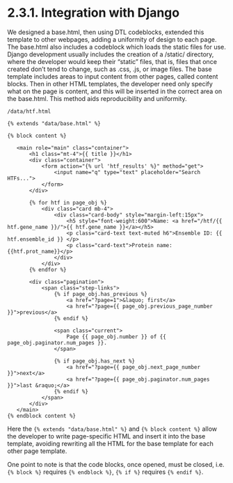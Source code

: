 # 2.3.1. Integration with Django

We designed a base.html, then using DTL codeblocks, extended this template to other webpages, adding a uniformity of design to each page. The base.html also includes a codeblock which loads the static files for use. Django development usually includes the creation of a /static/ directory, where the developer would keep their “static” files, that is, files that once created don’t tend to change, such as .css, .js, or image files. 
The base template includes areas to input content from other pages, called content blocks. Then in other HTML templates, the developer need only specify what on the page is content, and this will be inserted in the correct area on the base.html. 
This method aids reproducibility and uniformity.
```
/data/htf.html

{% extends "data/base.html" %}

{% block content %}

   <main role="main" class="container">
       <h1 class="mt-4">{{ title }}</h1>
       <div class="container">
           <form action="{% url 'htf_results' %}" method="get">
               <input name="q" type="text" placeholder="Search HTFs...">
           </form>
       </div>

       {% for htf in page_obj %}
           <div class="card mb-4">
               <div class="card-body" style="margin-left:15px">
                   <h5 style="font-weight:600">Name: <a href="/htf/{{ htf.gene_name }}/">{{ htf.gene_name }}</a></h5>
                   <p class="card-text text-muted h6">Ensemble ID: {{ htf.ensemble_id }} </p>
                   <p class="card-text">Protein name: {{htf.prot_name}}</p>
               </div>
           </div>
       {% endfor %}

       <div class="pagination">
           <span class="step-links">
               {% if page_obj.has_previous %}
                   <a href="?page=1">&laquo; first</a>
                   <a href="?page={{ page_obj.previous_page_number }}">previous</a>
               {% endif %}

               <span class="current">
                   Page {{ page_obj.number }} of {{ page_obj.paginator.num_pages }}.
               </span>

               {% if page_obj.has_next %}
                   <a href="?page={{ page_obj.next_page_number }}">next</a>
                   <a href="?page={{ page_obj.paginator.num_pages }}">last &raquo;</a>
               {% endif %}
           </span>
       </div>
   </main>
{% endblock content %}
```

Here the `{% extends "data/base.html" %}` and `{% block content %}` allow the developer to write page-specific HTML and insert it into the base template, 
avoiding rewriting all the HTML for the base template for each other page template. 
  
One point to note is that the code blocks, once opened, must be closed, i.e. `{% block %}` requires `{% endblock %}`, `{% if %}` requires `{% endif %}`.
